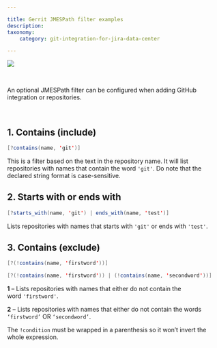 ```yaml
---

title: Gerrit JMESPath filter examples
description:
taxonomy:
    category: git-integration-for-jira-data-center

---
```

![](/wp-content/uploads/gerrit-banner-logo.png)

<br>

An optional JMESPath filter can be configured when adding GitHub integration or repositories.

<br>

## 1. Contains (include)

```java
[?contains(name, 'git')]
```

This is a filter based on the text in the repository name. It will list repositories with names that contain the word `'git'`. Do note that the declared string format is case-sensitive.

## 2. Starts with or ends with

```java
[?starts_with(name, 'git') | ends_with(name, 'test')]
```

Lists repositories with names that starts with `'git'` or ends with `'test'`.

## 3. Contains (exclude)

```java
[?(!contains(name, 'firstword'))]

[?(!contains(name, 'firstword')) | (!contains(name, 'secondword'))]
```

**1** – Lists repositories with names that either do not contain the word `'firstword'`.

**2** – Lists repositories with names that either do not contain the words `‘firstword’` OR `‘secondword’`.

The `!condition` must be wrapped in a parenthesis so it won’t invert the whole expression.


